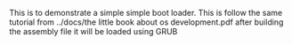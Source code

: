 This is to demonstrate a simple simple boot loader. This is follow the same tutorial from ../docs/the little book about os development.pdf
after building the assembly file it will be loaded using GRUB
